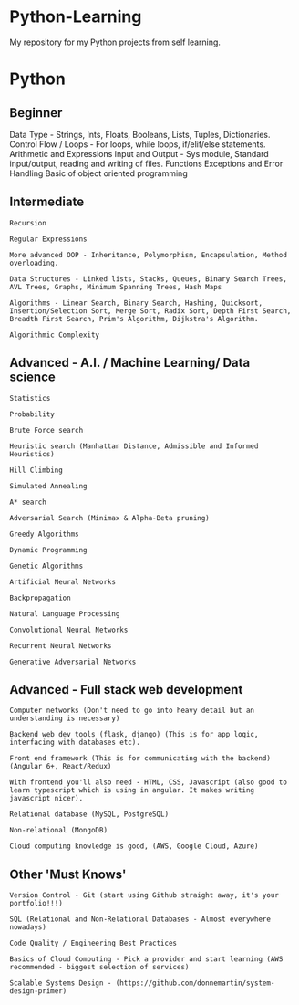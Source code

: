 # Python-Learning
My repository for my Python projects from self learning.

<h1><b>Python</b></h1>

<h2><b>Beginner</b></h2>
Data Type - Strings, Ints, Floats, Booleans, Lists, Tuples, Dictionaries.
Control Flow / Loops - For loops, while loops, if/elif/else statements.
Arithmetic and Expressions
Input and Output - Sys module, Standard input/output, reading and writing of files.
Functions
Exceptions and Error Handling
Basic of object oriented programming

<h2><b>Intermediate</b></h2>

    Recursion

    Regular Expressions

    More advanced OOP - Inheritance, Polymorphism, Encapsulation, Method overloading.

    Data Structures - Linked lists, Stacks, Queues, Binary Search Trees, AVL Trees, Graphs, Minimum Spanning Trees, Hash Maps

    Algorithms - Linear Search, Binary Search, Hashing, Quicksort, Insertion/Selection Sort, Merge Sort, Radix Sort, Depth First Search, Breadth First Search, Prim's Algorithm, Dijkstra's Algorithm.

    Algorithmic Complexity

<h2><b>Advanced - A.I. / Machine Learning/ Data science</b></h2>

    Statistics

    Probability

    Brute Force search

    Heuristic search (Manhattan Distance, Admissible and Informed Heuristics)

    Hill Climbing

    Simulated Annealing

    A* search

    Adversarial Search (Minimax & Alpha-Beta pruning)

    Greedy Algorithms

    Dynamic Programming

    Genetic Algorithms

    Artificial Neural Networks

    Backpropagation

    Natural Language Processing

    Convolutional Neural Networks

    Recurrent Neural Networks

    Generative Adversarial Networks

<h2><b>Advanced - Full stack web development</b></h2>

    Computer networks (Don't need to go into heavy detail but an understanding is necessary)

    Backend web dev tools (flask, django) (This is for app logic, interfacing with databases etc).

    Front end framework (This is for communicating with the backend) (Angular 6+, React/Redux)

    With frontend you'll also need - HTML, CSS, Javascript (also good to learn typescript which is using in angular. It makes writing javascript nicer).

    Relational database (MySQL, PostgreSQL)

    Non-relational (MongoDB)

    Cloud computing knowledge is good, (AWS, Google Cloud, Azure)

<h2><b>Other 'Must Knows'</b></h2>

    Version Control - Git (start using Github straight away, it's your portfolio!!!)

    SQL (Relational and Non-Relational Databases - Almost everywhere nowadays)

    Code Quality / Engineering Best Practices

    Basics of Cloud Computing - Pick a provider and start learning (AWS recommended - biggest selection of services)

    Scalable Systems Design - (https://github.com/donnemartin/system-design-primer)

